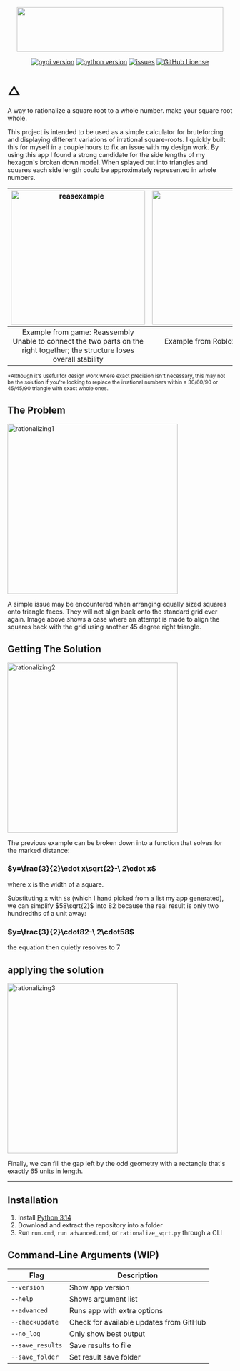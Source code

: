 <p align="center"><img width="462" height="100" src="https://github.com/user-attachments/assets/1c3ab3bb-cb59-48ff-8c06-b01d2a2a24a2"></p>

<div align="center" markdown="1">
  
  [![pypi version](https://img.shields.io/pypi/v/rationalize-sqrt)](https://pypi.org/project/rationalize-sqrt/#description)
  [![python version](https://img.shields.io/pypi/pyversions/rationalize-sqrt)](https://www.python.org/)
  [![issues](https://img.shields.io/github/issues-raw/K1CE/Square-Root_rationalizer)](https://github.com/K1CE/Square-Root_rationalizer/issues)
  [![GitHub License](https://img.shields.io/github/license/K1CE/Square-Root_rationalizer)](https://github.com/K1CE/Square-Root_rationalizer/blob/main/LICENSE.md)
</div>

# △
  A way to rationalize a square root to a whole number. make your square root whole.

  This project is intended to be used as a simple calculator for bruteforcing and displaying different variations of irrational square-roots. 
  I quickly built this for myself in a couple hours to fix an issue with my design work. By using this app I found a strong candidate for the 
  side lengths of my hexagon's broken down model. When splayed out into triangles and squares each side length could be approximately represented
  in whole numbers. 

<img width="300" height="300" alt="reasexample" src="https://github.com/user-attachments/assets/c49c86e3-8bbc-4029-8a7b-e3e87ca28e8a" />       |  <img width="793" height="300" alt="image" src="https://github.com/user-attachments/assets/f538403e-96d3-43c9-9081-020b89cf1f37" />
:-------------------------:|:-------------------------:
Example from game: Reassembly <br/> Unable to connect the two parts on the right together; the structure loses overall stability | Example from Roblox studio: making a hexagon with walls results in stubborn seams which can be mitigated by choosing a better scale
<sub> 
*Although it's useful for design work where exact precision isn't necessary, this may not be the solution if you're looking to replace the irrational numbers within a 30/60/90 or 45/45/90 triangle
with exact whole ones.
</sub>

## The Problem

<img width="381" height="381" alt="rationalizing1" src="https://github.com/user-attachments/assets/af2f8025-3369-4324-a13b-dd82ce8c7e56" />

A simple issue may be encountered when arranging equally sized squares onto triangle faces. They will not align back onto the standard grid ever again.
Image above shows a case where an attempt is made to align the squares back with the grid using another 45 degree right triangle.


## Getting The Solution

<img width="381" height="381" alt="rationalizing2" src="https://github.com/user-attachments/assets/77692b77-aad4-4713-9a49-53dbca9d0c96" />

The previous example can be broken down into a function that solves for the marked distance:

### $y=\frac{3}{2}\cdot x\sqrt{2}-\ 2\cdot x$ 

where x is the width of a square.

Substituting x with `58` (which I hand picked from a list my app generated), we can simplify $58\sqrt{2}$ into 82 because the real result is only two 
hundredths of a unit away:

### $y=\frac{3}{2}\cdot82-\ 2\cdot58$

the equation then quietly resolves to 7

## applying the solution

<img width="381" height="381" alt="rationalizing3" src="https://github.com/user-attachments/assets/8a75cb72-a79d-4bb5-9d19-0675583615ef" />

Finally, we can fill the gap left by the odd geometry with a rectangle that's exactly 65 units in length.

---
## Installation
1. Install [Python 3.14]([https://www.python.org/downloads/release/python-31210/](https://www.python.org/downloads/))
2. Download and extract the repository into a folder
3. Run `run.cmd`, `run advanced.cmd`, or `rationalize_sqrt.py` through a CLI


## Command-Line Arguments (WIP)
| Flag | Description |
|-----|-----|
| `--version` | Show app version |
| `--help` | Shows argument list |
| `--advanced`| Runs app with extra options |
| `--checkupdate` | Check for available updates from GitHub |
| `--no_log` | Only show best output |
| `--save_results` | Save results to file |
| `--save_folder` | Set result save folder |
